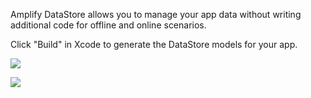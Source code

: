 Amplify DataStore allows you to manage your app data without writing additional code for offline and online scenarios.

Click "Build" in Xcode to generate the DataStore models for your app.

![](https://raw.githubusercontent.com/cslogan-red/doot/main/markdown/tests/ios/images/swift_step5_1_lowres.png)


![](https://raw.githubusercontent.com/cslogan-red/doot/main/markdown/tests/ios/images/swift_step5_2_lowres.png)
